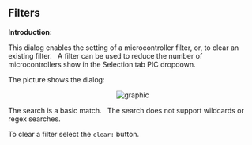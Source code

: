 <div class="section">

<div class="titlepage">

<div>

<div>

<span id="filters"></span>Filters
----------------------------------

</div>

</div>

</div>

<span class="strong">**Introduction:**</span>

This dialog enables the setting of a microcontroller filter, or, to
clear an existing filter.   A filter can be used to reduce the number of
microcontrollers show in the Selection tab PIC dropdown.  

The picture shows the dialog:

<div class="informalfigure">

<div class="mediaobject" align="center">

![graphic](./images/ChipFilter.PNG)

</div>

</div>

  
  

The search is a basic match.   The search does not support wildcards or
regex searches.  

To clear a filter select the `clear:` button.

  
  

</div>
